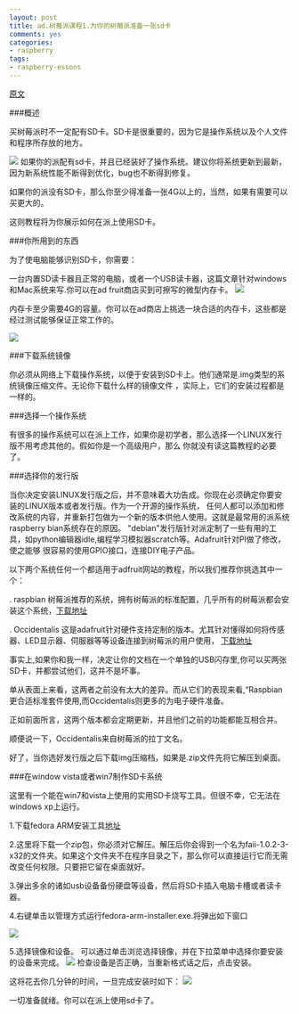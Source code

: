 ```yaml
---
layout: post
title: ad.树莓派课程1.为你的树莓派准备一张sd卡
comments: yes
categories:
- raspberry
tags:
- raspberry-essons
---
```


[原文](http://learn.adafruit.com/adafruit-raspberry-pi-lesson-1-preparing-and-sd-card-for-your-raspberry-pi)

###概述


买树莓派时不一定配有SD卡。SD卡是很重要的，因为它是操作系统以及个人文件和程序所存放的地方。

<span class="image-1200">[![](/lazycat/05/raspberry/rasp-1.jpg)](http://500px.com/photo/29307621)</span>
如果你的派配有sd卡，并且已经装好了操作系统。建议你将系统更新到最新，因为新系统性能不断得到优化，bug也不断得到修复。

如果你的派没有SD卡，那么你至少得准备一张4G以上的，当然，如果有需要可以买更大的。

这则教程将为你展示如何在派上使用SD卡。


###你所用到的东西


为了使电脑能够识别SD卡，你需要：

一台内置SD读卡器且正常的电脑，或者一个USB读卡器，这篇文章针对windows和Mac系统来写.你可以在ad fruit商店买到可擦写的微型内存卡。
<span class="image-1200">[![](/lazycat/05/raspberry/rasp-2.jpg)](http://500px.com/photo/29307621)</span>

内存卡至少需要4G的容量。你可以在ad商店上挑选一块合适的内存卡，这些都是经过测试能够保证正常工作的。

<span class="image-1200">[![](/lazycat/05/raspberry/rasp-3.jpg)](http://500px.com/photo/29307621)</span>



###下载系统镜像

你必须从网络上下载操作系统，以便于安装到SD卡上。他们通常是.img类型的系统镜像压缩文件。无论你下载什么样的镜像文件
，实际上，它们的安装过程都是一样的。

###选择一个操作系统

有很多的操作系统可以在派上工作，如果你是初学者，那么选择一个LINUX发行版不用考虑其他的。假如你是一个高级用户，那么
你就没有读这篇教程的必要了。

###选择你的发行版

当你决定安装LINUX发行版之后，并不意味着大功告成。你现在必须确定你要安装的LINUX版本或者发行版。作为一个开源的操作系统，
任何人都可以添加和修改系统的内容，并重新打包做为一个新的版本供他人使用。这就是最常用的派系统raspberry bian系统存在的原因。
"debian"发行版针对派定制了一些有用的工具，如python编辑器idle,编程学习模拟器scratch等。Adafruit针对PI做了修改，使之能够
很容易的使用GPIO接口，连接DIY电子产品。

以下两个系统任何一个都适用于adfruit网站的教程，所以我们推荐你挑选其中一个：

.   raspbian 树莓派推荐的系统，拥有树莓派的标准配置，几乎所有的树莓派都会安装这个系统，[下载地址](http://www.raspberrypi.org/downloads)

.   Occidentalis 这是adafruit针对硬件支持定制的版本。尤其针对懂得如何将传感器、LED显示器、伺服器等等设备连接到树莓派的用户使用，
[下载地址](http://learn.adafruit.com/adafruit-raspberry-pi-educational-linux-distro/)


事实上,如果你和我一样，决定让你的文档在一个单独的USB闪存里,你可以买两张SD卡，并都尝试他们，这并不是坏事。


单从表面上来看，这两者之前没有太大的差异。而从它们的表现来看,“Raspbian更合适标准套件使用,而Occidentalis则更多的为电子硬件准备。

正如前面所言，这两个版本都会定期更新，并且他们之前的功能都能互相合并。

顺便说一下，Occidentalis来自树莓派的拉丁文名。

好了，当你选好发行版之后下载img压缩档，如果是.zip文件先将它解压到桌面。

###在window vista或者win7制作SD卡系统

这里有一个能在win7和vista上使用的实用SD卡烧写工具。但很不幸，它无法在windows xp上运行。

1.下载fedora ARM安装工具[地址](http://fedoraproject.org/wiki/Fedora_ARM_Installer#Windows_Vista_.26_7)

2.这里将下载一个zip包，你必须对它解压。解压后你会得到一个名为faii-1.0.2-3-x32的文件夹。如果这个文件夹不在程序目录之下，那么你可以直接运行它而无需改变任何权限。只要把它留在桌面就好。

3.弹出多余的诸如usb设备备份硬盘等设备，然后将SD卡插入电脑卡槽或者读卡器。

4.右键单击以管理方式运行fedora-arm-installer.exe.将弹出如下窗口

<span class="image-1200">[![](/media/files/2013/05/raspberry/fail1.jpg)](http://500px.com/photo/29307621)</span>

5.选择镜像和设备。
可以通过单击浏览选择镜像，并在下拉菜单中选择你要安装的设备来完成。
<span class="image-1200">[![](/media/files/2013/05/raspberry/fail2.jpg)](http://500px.com/photo/29307621)</span>
检查设备是否正确，当重新格式话之后，点击安装。

这将花去你几分钟的时间，一旦完成安装时如下：
<span class="image-1200">[![](/lazycat/05/raspberry/fail3.jpg)](http://500px.com/photo/29307621)</span>

一切准备就绪。你可以在派上使用sd卡了。



